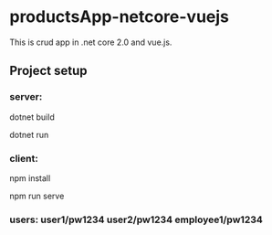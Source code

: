 # productsApp-netcore-vuejs

This is crud app in .net core 2.0 and vue.js.

## Project setup

### server:

dotnet build

dotnet run

### client:

npm install

npm run serve

### users: user1/pw1234    user2/pw1234    employee1/pw1234
